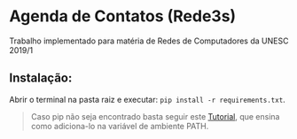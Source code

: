 # Agenda de Contatos (Rede3s)

Trabalho implementado para matéria de Redes de Computadores da UNESC 2019/1

## Instalação:
Abrir o terminal na pasta raiz e executar: `pip install -r requirements.txt`. 
> Caso pip não seja encontrado basta seguir este [Tutorial](https://dicasdepython.com.br/resolvido-pip-nao-e-reconhecido-como-um-comando-interno/), que ensina como adiciona-lo na variável de ambiente PATH.

